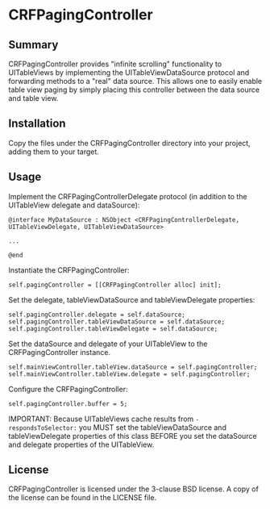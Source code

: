 CRFPagingController
===================

Summary
-------

CRFPagingController provides "infinite scrolling" functionality to UITableViews 
by implementing the UITableViewDataSource protocol and forwarding methods to a 
"real" data source. This allows one to easily enable table view paging by simply 
placing this controller between the data source and table view.

Installation
------------

Copy the files under the CRFPagingController directory into your project, adding 
them to your target.

Usage
-----

Implement the CRFPagingControllerDelegate protocol (in addition to the 
UITableView delegate and dataSource):

    @interface MyDataSource : NSObject <CRFPagingControllerDelegate, UITableViewDelegate, UITableViewDataSource>

    ...

    @end

Instantiate the CRFPagingController:

    self.pagingController = [[CRFPagingController alloc] init];

Set the delegate, tableViewDataSource and tableViewDelegate properties:

    self.pagingController.delegate = self.dataSource;
    self.pagingController.tableViewDataSource = self.dataSource;
    self.pagingController.tableViewDelegate = self.dataSource;

Set the dataSource and delegate of your UITableView to the CRFPagingController 
instance.

    self.mainViewController.tableView.dataSource = self.pagingController;
    self.mainViewController.tableView.delegate = self.pagingController;

Configure the CRFPagingController:

    self.pagingController.buffer = 5;

IMPORTANT: Because UITableViews cache results from `-respondsToSelector:` you MUST 
set the tableViewDataSource and tableViewDelegate properties of this class 
BEFORE you set the dataSource and delegate properties of the UITableView.

License
-------

CRFPagingController is licensed under the 3-clause BSD license. A copy of the 
license can be found in the LICENSE file.